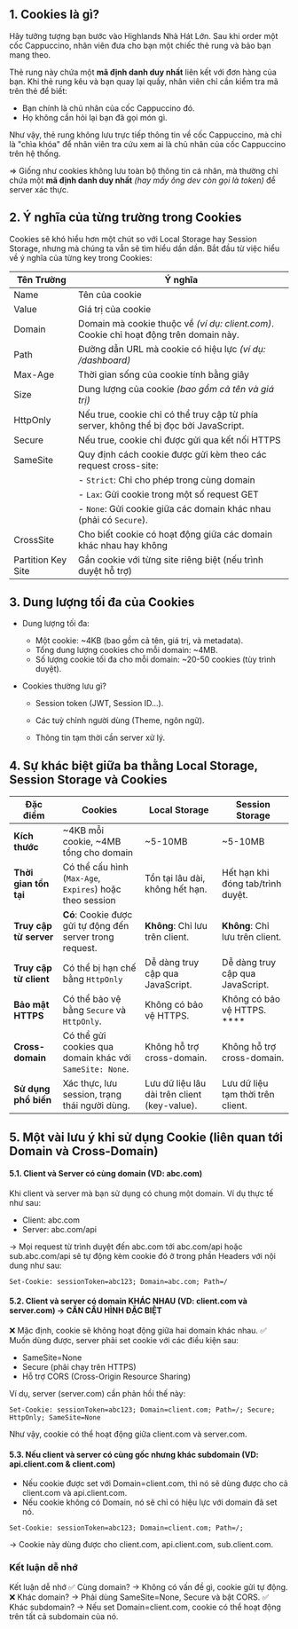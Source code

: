 ## 1. Cookies là gì?

Hãy tưởng tượng bạn bước vào Highlands Nhà Hát Lớn. Sau khi order một cốc Cappuccino, nhân viên đưa cho bạn một chiếc thẻ rung và bảo bạn mang theo.

Thẻ rung này chứa một **mã định danh duy nhất** liên kết với đơn hàng của bạn. Khi thẻ rung kêu và bạn quay lại quầy, nhân viên chỉ cần kiểm tra mã trên thẻ để biết:

- Bạn chính là chủ nhân của cốc Cappuccino đó.
- Họ không cần hỏi lại bạn đã gọi món gì.

Như vậy, thẻ rung không lưu trực tiếp thông tin về cốc Cappuccino, mà chỉ là "chìa khóa" để nhân viên tra cứu xem ai là chủ nhân của cốc Cappuccino trên hệ thống.

=> Giống như cookies không lưu toàn bộ thông tin cá nhân, mà thường chỉ chứa một **mã định danh duy nhất** _(hay mấy ông dev còn gọi là token)_ để server xác thực.

## 2. Ý nghĩa của từng trường trong Cookies

Cookies sẽ khó hiểu hơn một chút so với Local Storage hay Session Storage, nhưng mà chúng ta vẫn sẽ tìm hiểu dần dần. Bắt đầu từ việc hiểu về ý nghĩa của từng key trong Cookies:

| Tên Trường         | Ý nghĩa                                                                                |
| ------------------ | -------------------------------------------------------------------------------------- |
| Name               | Tên của cookie                                                                         |
| Value              | Giá trị của cookie                                                                     |
| Domain             | Domain mà cookie thuộc về _(ví dụ: client.com)_. Cookie chỉ hoạt động trên domain này. |
| Path               | Đường dẫn URL mà cookie có hiệu lực _(ví dụ: /dashboard)_                              |
| Max-Age            | Thời gian sống của cookie tính bằng giây                                               |
| Size               | Dung lượng của cookie _(bao gồm cả tên và giá trị)_                                    |
| HttpOnly           | Nếu true, cookie chỉ có thể truy cập từ phía server, không thể bị đọc bởi JavaScript.  |
| Secure             | Nếu true, cookie chỉ được gửi qua kết nối HTTPS                                        |
| SameSite           | Quy định cách cookie được gửi kèm theo các request cross-site:                         |
|                    | - `Strict`: Chỉ cho phép trong cùng domain                                             |
|                    | - `Lax`: Gửi cookie trong một số request GET                                           |
|                    | - `None`: Gửi cookie giữa các domain khác nhau (phải có `Secure`).                     |
| CrossSite          | Cho biết cookie có hoạt động giữa các domain khác nhau hay không                       |
| Partition Key Site | Gắn cookie với từng site riêng biệt (nếu trình duyệt hỗ trợ)                           |

## 3. Dung lượng tối đa của Cookies

- Dung lượng tối đa:

  - Một cookie: ~4KB (bao gồm cả tên, giá trị, và metadata).
  - Tổng dung lượng cookies cho mỗi domain: ~4MB.
  - Số lượng cookie tối đa cho mỗi domain: ~20-50 cookies (tùy trình duyệt).

- Cookies thường lưu gì?

  - Session token (JWT, Session ID...).
  - Các tuỳ chỉnh người dùng (Theme, ngôn ngữ).

  - Thông tin tạm thời cần server xử lý.

## 4. Sự khác biệt giữa ba thằng Local Storage, Session Storage và Cookies

| Đặc điểm               | Cookies                                                   | Local Storage                                | Session Storage                   |
| ---------------------- | --------------------------------------------------------- | -------------------------------------------- | --------------------------------- |
| **Kích thước**         | ~4KB mỗi cookie, ~4MB tổng cho domain                     | ~5-10MB                                      | ~5-10MB                           |
| **Thời gian tồn tại**  | Có thể cấu hình (`Max-Age`, `Expires`) hoặc theo session  | Tồn tại lâu dài, không hết hạn.              | Hết hạn khi đóng tab/trình duyệt. |
| **Truy cập từ server** | **Có**: Cookie được gửi tự động đến server trong request. | **Không**: Chỉ lưu trên client.              | **Không**: Chỉ lưu trên client.   |
| **Truy cập từ client** | Có thể bị hạn chế bằng `HttpOnly`                         | Dễ dàng truy cập qua JavaScript.             | Dễ dàng truy cập qua JavaScript.  |
| **Bảo mật HTTPS**      | Có thể bảo vệ bằng `Secure` và `HttpOnly`.                | Không có bảo vệ HTTPS.                       | Không có bảo vệ HTTPS. \*\*\*\*   |
| **Cross-domain**       | Có thể gửi cookies qua domain khác với `SameSite: None`.  | Không hỗ trợ cross-domain.                   | Không hỗ trợ cross-domain.        |
| **Sử dụng phổ biến**   | Xác thực, lưu session, trạng thái người dùng.             | Lưu dữ liệu lâu dài trên client (key-value). | Lưu dữ liệu tạm thời trên client. |

## 5. Một vài lưu ý khi sử dụng Cookie (liên quan tới Domain và Cross-Domain)

#### 5.1. Client và Server có cùng domain (VD: abc.com)

Khi client và server mà bạn sử dụng có chung một domain. Ví dụ thực tế như sau:

- Client: abc.com
- Server: abc.com/api

→ Mọi request từ trình duyệt đến abc.com tới abc.com/api hoặc sub.abc.com/api sẽ tự động kèm cookie đó ở trong phần Headers với nội dung như sau:

```http
Set-Cookie: sessionToken=abc123; Domain=abc.com; Path=/
```

#### 5.2. Client và server có domain KHÁC NHAU (VD: client.com và server.com) → CẦN CẤU HÌNH ĐẶC BIỆT

❌ Mặc định, cookie sẽ không hoạt động giữa hai domain khác nhau.
✅ Muốn dùng được, server phải set cookie với các điều kiện sau:

- SameSite=None
- Secure (phải chạy trên HTTPS)
- Hỗ trợ CORS (Cross-Origin Resource Sharing)

Ví dụ, server (server.com) cần phản hồi thế này:

```http
Set-Cookie: sessionToken=abc123; Domain=client.com; Path=/; Secure; HttpOnly; SameSite=None
```

Như vậy, cookie có thể hoạt động giữa client.com và server.com.

#### 5.3. Nếu client và server có cùng gốc nhưng khác subdomain (VD: api.client.com & client.com)

- Nếu cookie được set với Domain=client.com, thì nó sẽ dùng được cho cả client.com và api.client.com.
- Nếu cookie không có Domain, nó sẽ chỉ có hiệu lực với domain đã set nó.

```http
Set-Cookie: sessionToken=abc123; Domain=client.com; Path=/;
```

→ Cookie này dùng được cho client.com, api.client.com, sub.client.com.

### Kết luận dễ nhớ

Kết luận dễ nhớ
✅ Cùng domain? → Không có vấn đề gì, cookie gửi tự động.
❌ Khác domain? → Phải dùng SameSite=None, Secure và bật CORS.
✅ Khác subdomain? → Nếu set Domain=client.com, cookie có thể hoạt động trên tất cả subdomain của nó.
